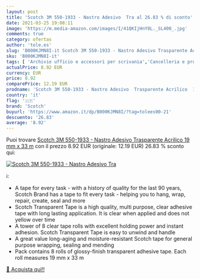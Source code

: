 ```yaml
---
layout: post
title: 'Scotch 3M 550-1933 - Nastro Adesivo  Tra al 26.83 % di sconto'
date: 2021-03-25 19:08:11
image: 'https://m.media-amazon.com/images/I/41QKIjHnY8L._SL400_.jpg'
comments: true
category: ofertas
author: 'tole.es'
slug: 'B000KJMN8I-it Scotch 3M 550-1933 - Nastro Adesivo Trasparente Acrilico...'
sku: 'B000KJMN8I-it'
tags: [ 'Archivio ufficio e accessori per scrivania','Cancelleria e prodotti per ufficio','Nastri adesivi','Nastri, colle e  fissanti','Nastro trasparente','scotch', ]
actualPrice: 8.92 EUR
currency: EUR
price: 8.92
comparePrice: 12.19 EUR
prodname: 'Scotch 3M 550-1933 - Nastro Adesivo  Trasparente Acrilico  19 mm x 33 m'
country: 'it'
flag: '🇮🇹'
brand: 'Scotch'
buyurl: 'https://www.amazon.it/dp/B000KJMN8I/?tag=tolees00-21'
descuento: '26.83'
average: '8.92'
---
```


Puoi trovare [Scotch 3M 550-1933 - Nastro Adesivo  Trasparente Acrilico  19 mm x 33 m](https://www.amazon.it/dp/B000KJMN8I/?tag=tolees00-21) con il prezzo 8.92 EUR (originale: 12.19 EUR) 26.83 % sconto qui:

[![Scotch 3M 550-1933 - Nastro Adesivo  Tra](https://m.media-amazon.com/images/I/41QKIjHnY8L._SL400_.jpg)](https://www.amazon.it/dp/B000KJMN8I/?tag=tolees00-21)

ℹ️:

- A tape for every task - with a history of quality for the last 90 years, Scotch Brand has a tape to fit every task - helping you to hang, wrap, repair, create, seal and more
- Scotch Transparent Tape is a high quality, multi purpose, clear adhesive tape with long lasting application. It is clear when applied and does not yellow over time
- A tower of 8 clear tape rolls with excellent holding power and instant adhesion. Scotch Transparent Tape is easy to unwind and handle
- A great value long-aging and moisture-resistant Scotch tape for general purpose wrapping, sealing and mending
- Pack contains 8 rolls of glossy-finish transparent adhesive tape. Each roll measures 19 mm x 33 m

[🛒 Acquista qui!!](https://www.amazon.it/dp/B000KJMN8I/?tag=tolees00-21)
